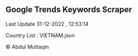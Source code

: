 

## Google Trends Keywords Scraper 
 
Last Update 31-12-2022 , 12:53:14

Country List :
VIETNAM.json



© Abdul Muttaqin 
